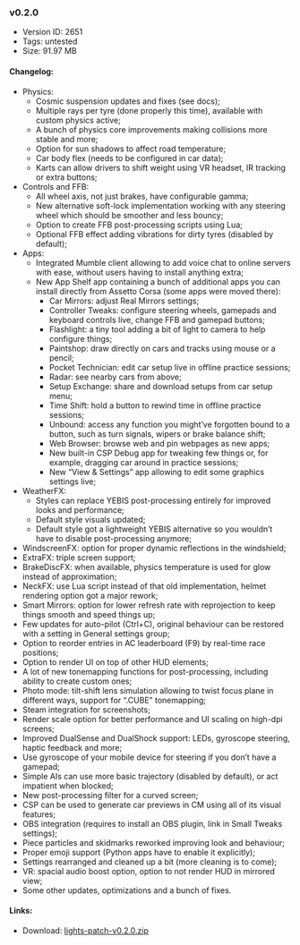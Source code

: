 ### v0.2.0

*   Version ID: 2651
*   Tags: untested
*   Size: 91.97 MB

#### Changelog:

*   Physics:
    *   Cosmic suspension updates and fixes (see docs);
    *   Multiple rays per tyre (done properly this time), available with custom physics active;
    *   A bunch of physics core improvements making collisions more stable and more;
    *   Option for sun shadows to affect road temperature;
    *   Car body flex (needs to be configured in car data);
    *   Karts can allow drivers to shift weight using VR headset, IR tracking or extra buttons;
*   Controls and FFB:
    *   All wheel axis, not just brakes, have configurable gamma;
    *   New alternative soft-lock implementation working with any steering wheel which should be smoother and less bouncy;
    *   Option to create FFB post-processing scripts using Lua;
    *   Optional FFB effect adding vibrations for dirty tyres (disabled by default);
*   Apps:
    *   Integrated Mumble client allowing to add voice chat to online servers with ease, without users having to install anything extra;
    *   New App Shelf app containing a bunch of additional apps you can install directly from Assetto Corsa (some apps were moved there):
        *   Car Mirrors: adjust Real Mirrors settings;
        *   Controller Tweaks: configure steering wheels, gamepads and keyboard controls live, change FFB and gamepad buttons;
        *   Flashlight: a tiny tool adding a bit of light to camera to help configure things;
        *   Paintshop: draw directly on cars and tracks using mouse or a pencil;
        *   Pocket Technician: edit car setup live in offline practice sessions;
        *   Radar: see nearby cars from above;
        *   Setup Exchange: share and download setups from car setup menu;
        *   Time Shift: hold a button to rewind time in offline practice sessions;
        *   Unbound: access any function you might’ve forgotten bound to a button, such as turn signals, wipers or brake balance shift;
        *   Web Browser: browse web and pin webpages as new apps;
        *   New built-in CSP Debug app for tweaking few things or, for example, dragging car around in practice sessions;
        *   New “View & Settings” app allowing to edit some graphics settings live;
*   WeatherFX:
    *   Styles can replace YEBIS post-processing entirely for improved looks and performance;
    *   Default style visuals updated;
    *   Default style got a lightweight YEBIS alternative so you wouldn’t have to disable post-processing anymore;
*   WindscreenFX: option for proper dynamic reflections in the windshield;
*   ExtraFX: triple screen support;
*   BrakeDiscFX: when available, physics temperature is used for glow instead of approximation;
*   NeckFX: use Lua script instead of that old implementation, helmet rendering option got a major rework;
*   Smart Mirrors: option for lower refresh rate with reprojection to keep things smooth and speed things up;
*   Few updates for auto-pilot (Ctrl+C), original behaviour can be restored with a setting in General settings group;
*   Option to reorder entries in AC leaderboard (F9) by real-time race positions;
*   Option to render UI on top of other HUD elements;
*   A lot of new tonemapping functions for post-processing, including ability to create custom ones;
*   Photo mode: tilt-shift lens simulation allowing to twist focus plane in different ways, support for “.CUBE” tonemapping;
*   Steam integration for screenshots;
*   Render scale option for better performance and UI scaling on high-dpi screens;
*   Improved DualSense and DualShock support: LEDs, gyroscope steering, haptic feedback and more;
*   Use gyroscope of your mobile device for steering if you don’t have a gamepad;
*   Simple AIs can use more basic trajectory (disabled by default), or act impatient when blocked;
*   New post-processing filter for a curved screen;
*   CSP can be used to generate car previews in CM using all of its visual features;
*   OBS integration (requires to install an OBS plugin, link in Small Tweaks settings);
*   Piece particles and skidmarks reworked improving look and behaviour;
*   Proper emoji support (Python apps have to enable it explicitly);
*   Settings rearranged and cleaned up a bit (more cleaning is to come);
*   VR: spacial audio boost option, option to not render HUD in mirrored view;
*   Some other updates, optimizations and a bunch of fixes.

#### Links:

*   Download: [lights-patch-v0.2.0.zip](https://acstuff.ru/patch/?get=0.2.0)
